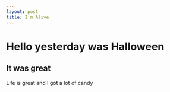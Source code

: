 ```yaml
---
layout: post
title: I'm Alive
---
```

# Hello yesterday was Halloween
## It was great

Life is great and I got a lot of candy

